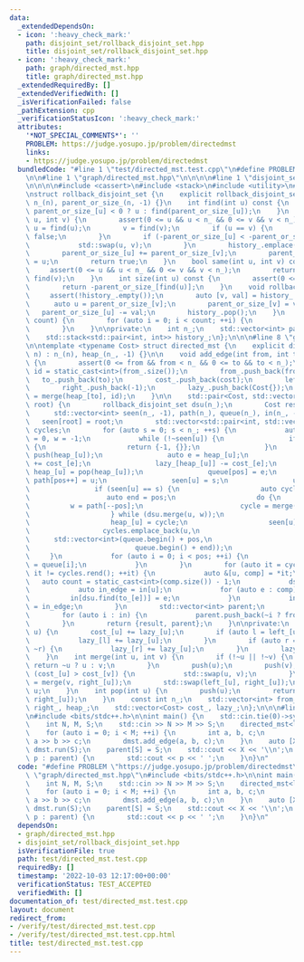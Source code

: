 ```yaml
---
data:
  _extendedDependsOn:
  - icon: ':heavy_check_mark:'
    path: disjoint_set/rollback_disjoint_set.hpp
    title: disjoint_set/rollback_disjoint_set.hpp
  - icon: ':heavy_check_mark:'
    path: graph/directed_mst.hpp
    title: graph/directed_mst.hpp
  _extendedRequiredBy: []
  _extendedVerifiedWith: []
  _isVerificationFailed: false
  _pathExtension: cpp
  _verificationStatusIcon: ':heavy_check_mark:'
  attributes:
    '*NOT_SPECIAL_COMMENTS*': ''
    PROBLEM: https://judge.yosupo.jp/problem/directedmst
    links:
    - https://judge.yosupo.jp/problem/directedmst
  bundledCode: "#line 1 \"test/directed_mst.test.cpp\"\n#define PROBLEM \"https://judge.yosupo.jp/problem/directedmst\"\
    \n\n#line 1 \"graph/directed_mst.hpp\"\n\n\n\n#line 1 \"disjoint_set/rollback_disjoint_set.hpp\"\
    \n\n\n\n#include <cassert>\n#include <stack>\n#include <utility>\n#include <vector>\n\
    \nstruct rollback_disjoint_set {\n    explicit rollback_disjoint_set(int n) :\
    \ n_(n), parent_or_size_(n, -1) {}\n    int find(int u) const {\n        return\
    \ parent_or_size_[u] < 0 ? u : find(parent_or_size_[u]);\n    }\n    bool merge(int\
    \ u, int v) {\n        assert(0 <= u && u < n_ && 0 <= v && v < n_);\n       \
    \ u = find(u);\n        v = find(v);\n        if (u == v) {\n            return\
    \ false;\n        }\n        if (-parent_or_size_[u] < -parent_or_size_[v]) {\n\
    \            std::swap(u, v);\n        }\n        history_.emplace(v, parent_or_size_[v]);\n\
    \        parent_or_size_[u] += parent_or_size_[v];\n        parent_or_size_[v]\
    \ = u;\n        return true;\n    }\n    bool same(int u, int v) const {\n   \
    \     assert(0 <= u && u < n_ && 0 <= v && v < n_);\n        return find(u) ==\
    \ find(v);\n    }\n    int size(int u) const {\n        assert(0 <= u && u < n_);\n\
    \        return -parent_or_size_[find(u)];\n    }\n    void rollback() {\n   \
    \     assert(!history_.empty());\n        auto [v, val] = history_.top();\n  \
    \      auto u = parent_or_size_[v];\n        parent_or_size_[v] = val;\n     \
    \   parent_or_size_[u] -= val;\n        history_.pop();\n    }\n    void rollback(int\
    \ count) {\n        for (auto i = 0; i < count; ++i) {\n            rollback();\n\
    \        }\n    }\n\nprivate:\n    int n_;\n    std::vector<int> parent_or_size_;\n\
    \    std::stack<std::pair<int, int>> history_;\n};\n\n\n#line 8 \"graph/directed_mst.hpp\"\
    \n\ntemplate <typename Cost> struct directed_mst {\n    explicit directed_mst(int\
    \ n) : n_(n), heap_(n_, -1) {}\n\n    void add_edge(int from, int to, Cost cost)\
    \ {\n        assert(0 <= from && from < n_ && 0 <= to && to < n_);\n        auto\
    \ id = static_cast<int>(from_.size());\n        from_.push_back(from);\n     \
    \   to_.push_back(to);\n        cost_.push_back(cost);\n        left_.push_back(-1);\n\
    \        right_.push_back(-1);\n        lazy_.push_back(Cost{});\n        heap_[to]\
    \ = merge(heap_[to], id);\n    }\n\n    std::pair<Cost, std::vector<int>> run(int\
    \ root) {\n        rollback_disjoint_set dsu(n_);\n        Cost result{};\n  \
    \      std::vector<int> seen(n_, -1), path(n_), queue(n_), in(n_, -1);\n     \
    \   seen[root] = root;\n        std::vector<std::pair<int, std::vector<int>>>\
    \ cycles;\n        for (auto s = 0; s < n_; ++s) {\n            auto u = s, pos\
    \ = 0, w = -1;\n            while (!~seen[u]) {\n                if (!~heap_[u])\
    \ {\n                    return {-1, {}};\n                }\n               \
    \ push(heap_[u]);\n                auto e = heap_[u];\n                result\
    \ += cost_[e];\n                lazy_[heap_[u]] -= cost_[e];\n               \
    \ heap_[u] = pop(heap_[u]);\n                queue[pos] = e;\n               \
    \ path[pos++] = u;\n                seen[u] = s;\n                u = dsu.find(from_[e]);\n\
    \                if (seen[u] == s) {\n                    auto cycle = -1;\n \
    \                   auto end = pos;\n                    do {\n              \
    \          w = path[--pos];\n                        cycle = merge(cycle, heap_[w]);\n\
    \                    } while (dsu.merge(u, w));\n                    u = dsu.find(u);\n\
    \                    heap_[u] = cycle;\n                    seen[u] = -1;\n  \
    \                  cycles.emplace_back(u,\n                                  \
    \      std::vector<int>(queue.begin() + pos,\n                               \
    \                          queue.begin() + end));\n                }\n       \
    \     }\n            for (auto i = 0; i < pos; ++i) {\n                in[dsu.find(to_[queue[i]])]\
    \ = queue[i];\n            }\n        }\n        for (auto it = cycles.rbegin();\
    \ it != cycles.rend(); ++it) {\n            auto &[u, comp] = *it;\n         \
    \   auto count = static_cast<int>(comp.size()) - 1;\n            dsu.rollback(count);\n\
    \            auto in_edge = in[u];\n            for (auto e : comp) {\n      \
    \          in[dsu.find(to_[e])] = e;\n            }\n            in[dsu.find(to_[in_edge])]\
    \ = in_edge;\n        }\n        std::vector<int> parent;\n        parent.reserve(n_);\n\
    \        for (auto i : in) {\n            parent.push_back(~i ? from_[i] : -1);\n\
    \        }\n        return {result, parent};\n    }\n\nprivate:\n    void push(int\
    \ u) {\n        cost_[u] += lazy_[u];\n        if (auto l = left_[u]; ~l) {\n\
    \            lazy_[l] += lazy_[u];\n        }\n        if (auto r = right_[u];\
    \ ~r) {\n            lazy_[r] += lazy_[u];\n        }\n        lazy_[u] = 0;\n\
    \    }\n    int merge(int u, int v) {\n        if (!~u || !~v) {\n           \
    \ return ~u ? u : v;\n        }\n        push(u);\n        push(v);\n        if\
    \ (cost_[u] > cost_[v]) {\n            std::swap(u, v);\n        }\n        right_[u]\
    \ = merge(v, right_[u]);\n        std::swap(left_[u], right_[u]);\n        return\
    \ u;\n    }\n    int pop(int u) {\n        push(u);\n        return merge(left_[u],\
    \ right_[u]);\n    }\n    const int n_;\n    std::vector<int> from_, to_, left_,\
    \ right_, heap_;\n    std::vector<Cost> cost_, lazy_;\n};\n\n\n#line 4 \"test/directed_mst.test.cpp\"\
    \n#include <bits/stdc++.h>\n\nint main() {\n    std::cin.tie(0)->sync_with_stdio(0);\n\
    \    int N, M, S;\n    std::cin >> N >> M >> S;\n    directed_mst<long long> dmst(N);\n\
    \    for (auto i = 0; i < M; ++i) {\n        int a, b, c;\n        std::cin >>\
    \ a >> b >> c;\n        dmst.add_edge(a, b, c);\n    }\n    auto [X, parent] =\
    \ dmst.run(S);\n    parent[S] = S;\n    std::cout << X << '\\n';\n    for (auto\
    \ p : parent) {\n        std::cout << p << ' ';\n    }\n}\n"
  code: "#define PROBLEM \"https://judge.yosupo.jp/problem/directedmst\"\n\n#include\
    \ \"graph/directed_mst.hpp\"\n#include <bits/stdc++.h>\n\nint main() {\n    std::cin.tie(0)->sync_with_stdio(0);\n\
    \    int N, M, S;\n    std::cin >> N >> M >> S;\n    directed_mst<long long> dmst(N);\n\
    \    for (auto i = 0; i < M; ++i) {\n        int a, b, c;\n        std::cin >>\
    \ a >> b >> c;\n        dmst.add_edge(a, b, c);\n    }\n    auto [X, parent] =\
    \ dmst.run(S);\n    parent[S] = S;\n    std::cout << X << '\\n';\n    for (auto\
    \ p : parent) {\n        std::cout << p << ' ';\n    }\n}\n"
  dependsOn:
  - graph/directed_mst.hpp
  - disjoint_set/rollback_disjoint_set.hpp
  isVerificationFile: true
  path: test/directed_mst.test.cpp
  requiredBy: []
  timestamp: '2022-10-03 12:17:00+00:00'
  verificationStatus: TEST_ACCEPTED
  verifiedWith: []
documentation_of: test/directed_mst.test.cpp
layout: document
redirect_from:
- /verify/test/directed_mst.test.cpp
- /verify/test/directed_mst.test.cpp.html
title: test/directed_mst.test.cpp
---
```

